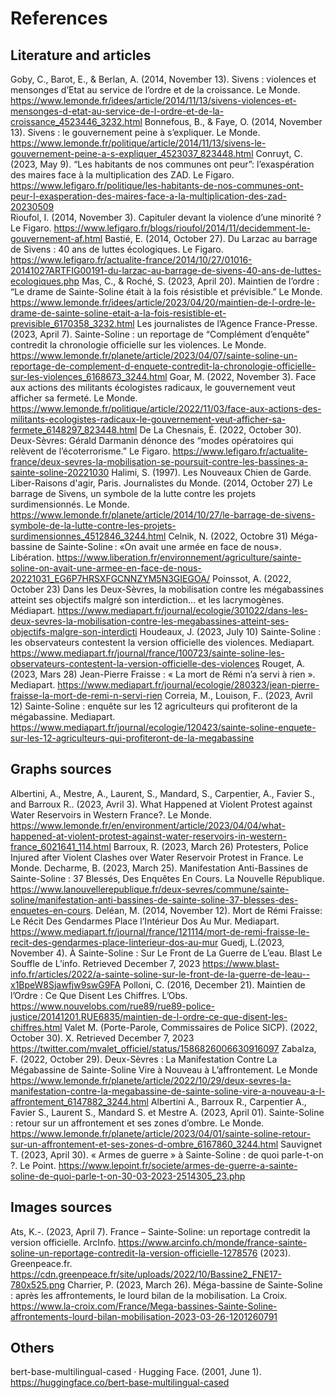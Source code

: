 # References
## Literature and articles
Goby, C., Barot, E., & Berlan, A. (2014, November 13). Sivens : violences et mensonges d’Etat au service de l’ordre et de la croissance. Le Monde. https://www.lemonde.fr/idees/article/2014/11/13/sivens-violences-et-mensonges-d-etat-au-service-de-l-ordre-et-de-la-croissance_4523446_3232.html 
Bonnefous, B., & Faye, O. (2014, November 13). Sivens : le gouvernement peine à s’expliquer. Le Monde. https://www.lemonde.fr/politique/article/2014/11/13/sivens-le-gouvernement-peine-a-s-expliquer_4523037_823448.html 
Conruyt, C. (2023, May 9). “Les habitants de nos communes ont peur”: l’exaspération des maires face à la multiplication des ZAD. Le Figaro. https://www.lefigaro.fr/politique/les-habitants-de-nos-communes-ont-peur-l-exasperation-des-maires-face-a-la-multiplication-des-zad-20230509  
Rioufol, I. (2014, November 3). Capituler devant la violence d’une minorité ? Le Figaro. https://www.lefigaro.fr/blogs/rioufol/2014/11/decidemment-le-gouvernement-af.html 
Bastié, E. (2014, October 27). Du Larzac au barrage de Sivens : 40 ans de luttes écologiques. Le Figaro. https://www.lefigaro.fr/actualite-france/2014/10/27/01016-20141027ARTFIG00191-du-larzac-au-barrage-de-sivens-40-ans-de-luttes-ecologiques.php 
Mas, C., & Roché, S. (2023, April 20). Maintien de l’ordre : “Le drame de Sainte-Soline était à la fois résistible et prévisible.” Le Monde. https://www.lemonde.fr/idees/article/2023/04/20/maintien-de-l-ordre-le-drame-de-sainte-soline-etait-a-la-fois-resistible-et-previsible_6170358_3232.html 
Les journalistes de l’Agence France-Presse. (2023, April 7). Sainte-Soline : un reportage de “Complément d’enquête” contredit la chronologie officielle sur les violences. Le Monde. https://www.lemonde.fr/planete/article/2023/04/07/sainte-soline-un-reportage-de-complement-d-enquete-contredit-la-chronologie-officielle-sur-les-violences_6168673_3244.html 
Goar, M. (2022, November 3). Face aux actions des militants écologistes radicaux, le gouvernement veut afficher sa fermeté. Le Monde. https://www.lemonde.fr/politique/article/2022/11/03/face-aux-actions-des-militants-ecologistes-radicaux-le-gouvernement-veut-afficher-sa-fermete_6148297_823448.html
De La Chesnais, É. (2022, October 30). Deux-Sèvres: Gérald Darmanin dénonce des “modes opératoires qui relèvent de l’écoterrorisme.” Le Figaro. https://www.lefigaro.fr/actualite-france/deux-sevres-la-mobilisation-se-poursuit-contre-les-bassines-a-sainte-soline-20221030
Halimi, S. (1997). Les Nouveaux Chien de Garde. Liber-Raisons d'agir, Paris.
Journalistes du Monde. (2014, October 27) Le barrage de Sivens, un symbole de la lutte contre les projets surdimensionnés. Le Monde. https://www.lemonde.fr/planete/article/2014/10/27/le-barrage-de-sivens-symbole-de-la-lutte-contre-les-projets-surdimensionnes_4512846_3244.html 
 Celnik, N. (2022, Octobre 31) Méga-bassine de Sainte-Soline : «On avait une armée en face de nous». Libération. https://www.liberation.fr/environnement/agriculture/sainte-soline-on-avait-une-armee-en-face-de-nous-20221031_EG6P7HRSXFGCNNZYM5N3GIEGOA/ 
Poinssot, A. (2022, October 23) Dans les Deux-Sèvres, la mobilisation contre les mégabassines atteint ses objectifs malgré son interdiction... et les lacrymogènes. Médiapart. https://www.mediapart.fr/journal/ecologie/301022/dans-les-deux-sevres-la-mobilisation-contre-les-megabassines-atteint-ses-objectifs-malgre-son-interdicti 
Houdeaux, J. (2023, July 10) Sainte-Soline : les observateurs contestent la version officielle des violences. Mediapart. https://www.mediapart.fr/journal/france/100723/sainte-soline-les-observateurs-contestent-la-version-officielle-des-violences 
Rouget, A. (2023, Mars 28) Jean-Pierre Fraisse : « La mort de Rémi n’a servi à rien ». Mediapart. https://www.mediapart.fr/journal/ecologie/280323/jean-pierre-fraisse-la-mort-de-remi-n-servi-rien
Correia, M., Louison, F.. (2023, Avril 12) Sainte-Soline : enquête sur les 12 agriculteurs qui profiteront de la mégabassine. Mediapart. https://www.mediapart.fr/journal/ecologie/120423/sainte-soline-enquete-sur-les-12-agriculteurs-qui-profiteront-de-la-megabassine 
## Graphs sources
Albertini, A., Mestre, A., Laurent, S., Mandard, S., Carpentier, A., Favier S., and Barroux R.. (2023, Avril 3). What Happened at Violent Protest against Water Reservoirs in Western France?. Le Monde. https://www.lemonde.fr/en/environment/article/2023/04/04/what-happened-at-violent-protest-against-water-reservoirs-in-western-france_6021641_114.html
Barroux, R. (2023, March 26)  Protesters, Police Injured after Violent Clashes over Water Reservoir Protest in France. Le Monde.
Decharme, B. (2023, March 25). Manifestation Anti-Bassines de Sainte-Soline : 37 Blessés, Des Enquêtes En Cours. La Nouvelle République. https://www.lanouvellerepublique.fr/deux-sevres/commune/sainte-soline/manifestation-anti-bassines-de-sainte-soline-37-blesses-des-enquetes-en-cours.
Deléan, M. (2014, November 12). Mort de Rémi Fraisse: Le Récit Des Gendarmes Place l’Intérieur Dos Au Mur. Mediapart. https://www.mediapart.fr/journal/france/121114/mort-de-remi-fraisse-le-recit-des-gendarmes-place-linterieur-dos-au-mur
Guedj, L.(2023, November 4). À Sainte-Soline : Sur Le Front de La Guerre de L’eau. Blast Le Souffle de L’info. Retrieved December 7, 2023 https://www.blast-info.fr/articles/2022/a-sainte-soline-sur-le-front-de-la-guerre-de-leau--x1BpeW8Sjawfjw9swG9FA
Polloni, C. (2016, December 21). Maintien de l’Ordre : Ce Que Disent Les Chiffres. L’Obs. https://www.nouvelobs.com/rue89/rue89-police-justice/20141201.RUE6835/maintien-de-l-ordre-ce-que-disent-les-chiffres.html
Valet M. (Porte-Parole, Commissaires de Police SICP). (2022, October 30). X. Retrieved December 7, 2023 https://twitter.com/mvalet_officiel/status/1586826006630916097
Zabalza, F. (2022, October 29). Deux-Sèvres : La Manifestation Contre La Mégabassine de Sainte-Soline Vire à Nouveau à L’affrontement. Le Monde https://www.lemonde.fr/planete/article/2022/10/29/deux-sevres-la-manifestation-contre-la-megabassine-de-sainte-soline-vire-a-nouveau-a-l-affrontement_6147882_3244.html
Albertini A., Barroux R., Carpentier A., Favier S., Laurent S., Mandard S. et Mestre A. (2023, April 01). Sainte-Soline : retour sur un affrontement et ses zones d’ombre. Le Monde. https://www.lemonde.fr/planete/article/2023/04/01/sainte-soline-retour-sur-un-affrontement-et-ses-zones-d-ombre_6167860_3244.html
Sauvignet T. (2023, April 30). « Armes de guerre » à Sainte-Soline : de quoi parle-t-on ?. Le Point. https://www.lepoint.fr/societe/armes-de-guerre-a-sainte-soline-de-quoi-parle-t-on-30-03-2023-2514305_23.php
## Images sources
Ats, K.-. (2023, April 7). France – Sainte-Soline: un reportage contredit la version officielle. ArcInfo. https://www.arcinfo.ch/monde/france-sainte-soline-un-reportage-contredit-la-version-officielle-1278576
(2023). Greenpeace.fr. https://cdn.greenpeace.fr/site/uploads/2022/10/Bassine2_FNE17-780x525.png
Charrier, P. (2023, March 26). Méga-bassine de Sainte-Soline : après les affrontements, le lourd bilan de la mobilisation. La Croix. https://www.la-croix.com/France/Mega-bassines-Sainte-Soline-affrontements-lourd-bilan-mobilisation-2023-03-26-1201260791
## Others
bert-base-multilingual-cased · Hugging Face. (2001, June 1). https://huggingface.co/bert-base-multilingual-cased
